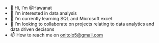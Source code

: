 - 👋 Hi, I’m @Hawanat
- 👀 I’m interested in data analysis 
- 🌱 I’m currently learning SQL and Microsoft excel
- 💞️ I’m looking to collaborate on projects relating to data analytics and data driven decisons
- 📫 How to reach me on onitolo5@gmail.com

<!---
Hawanat/Hawanat is a ✨ special ✨ repository because its `README.md` (this file) appears on your GitHub profile.
You can click the Preview link to take a look at your changes.
--->
